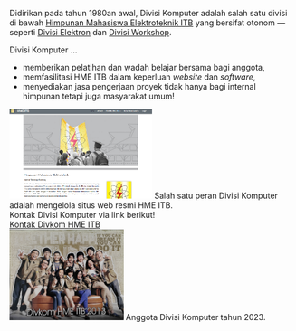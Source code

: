 <span class="homepage">Didirikan pada tahun 1980an awal, Divisi Komputer adalah salah satu divisi di bawah [Himpunan Mahasiswa Elektroteknik ITB](https://hme.itb.ac.id/) yang bersifat otonom — seperti [Divisi Elektron](https://medium.com/@elektronhme) dan [Divisi Workshop](https://workshophme.com/).</span>

Divisi Komputer ...
* <span class="homepage">memberikan <span class="highlighted">pelatihan</span> dan <span class="highlighted">wadah</span> belajar bersama bagi anggota,</span>
* <span class="homepage"><span class="highlighted">memfasilitasi HME ITB</span> dalam keperluan *website* dan *software*,</span>
* <span class="homepage">menyediakan jasa <span class="highlighted">pengerjaan proyek</span> tidak hanya bagi internal himpunan tetapi juga masyarakat umum!</span>

<img src="/assets/website-hme-2023.png" width="50%" class="img-regular" alt="Website HME ITB tahun 2023"/>

<span class="homepage">
<span class="caption">Salah satu peran Divisi Komputer adalah mengelola situs web resmi HME ITB.</span> 
<br/>
<span id="homepage-kontak-text">Kontak Divisi Komputer via link berikut!</span>
<br/>
<a href="https://docs.google.com/forms/d/e/1FAIpQLSd63Dx4A63TVR3B1BwiM_FLNsOgolmegjiTbBfexHPvmVoqnw/viewform?usp=sf_link" id="homepage-kontak-link">Kontak Divkom HME ITB</a>
<br/>
<img src="/assets/divkom2013.jpg" width="40%" class="img-regular" alt="Foto anggota Divisi Komputer 2013"/>
<span class="caption">Anggota Divisi Komputer tahun 2023.</span>
</span>
